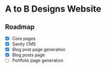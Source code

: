 # A to B Designs Website

## Roadmap

- [x] Core pages
- [x] Sanity CMS
- [x] Blog post page generation
- [x] Blog posts page
- [ ] Portfolio page generation

